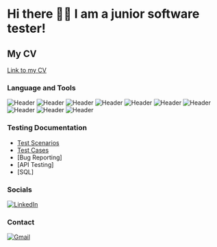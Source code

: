 # Hi there 👩‍💻 I am a junior software tester!
## My CV
[Link to my CV](https://drive.google.com/file/d/1ETZtGm4714sEI5NPSsw-5JPyeKBlOspc/view?usp=sharing)

### Language and Tools
![Header](https://img.shields.io/badge/HTML-090909?style=for-the-badge&logo=html5&logoColor=#e34c26)
![Header](https://img.shields.io/badge/CSS-090909?style=for-the-badge&logo=css3&logoColor=1E90FF)
![Header](https://img.shields.io/badge/Python-090909?style=for-the-badge&logo=python&logoColor=4584b6)
![Header](https://img.shields.io/badge/SeleniumIDE-090909?style=for-the-badge&logo=selenium&logoColor=71b556)
![Header](https://img.shields.io/badge/MySQL-090909?style=for-the-badge&logo=mysql&logoColor=#00758F)
![Header](https://img.shields.io/badge/Postman-090909?style=for-the-badge&logo=postman&logoColor=f76935)
![Header](https://img.shields.io/badge/Jira-090909?style=for-the-badge&logo=jira&logoColor=136be1)
![Header](https://img.shields.io/badge/TestRail-090909?style=for-the-badge&logo=&logoColor=71b556)
![Header](https://img.shields.io/badge/IntelliJIDEA-090909?style=for-the-badge&logo=intellijidea&logoColor=white)
![Header](https://img.shields.io/badge/VisualStudioCode-090909?style=for-the-badge&logo=visualstudiocode&logoColor=0078d7)


### Testing Documentation
- [Test Scenarios](https://github.com/yeldanasadykova/test-scenarios)
- [Test Cases](https://github.com/yeldanasadykova/test-cases)
- [Bug Reporting]
- [API Testing]
- [SQL]

### Socials
[![LinkedIn](https://img.shields.io/badge/LinkedIn-0077B5?style=for-the-badge&logo=linkedin&logoColor=white)](https://www.linkedin.com/in/yeldana-sadykova/)

### Contact
[![Gmail](https://img.shields.io/badge/Gmail-D14836?style=for-the-badge&logo=gmail&logoColor=white)](mailto:yeldana.sadykova@gmail.com)
